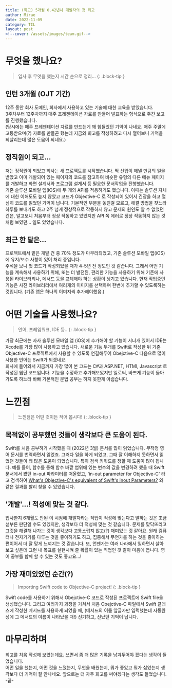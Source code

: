 ```yaml
---
title: (회고) 5개월 0.42년차 개발자의 첫 회고
author: Mirae
date: 2022-11-09
category: TIL
layout: post
<!--cover: /assets/images/team.gif-->
---
```


# 무엇을 했나요?
> 입사 후 무엇을 했는지 시간 순으로 정리...
{: .block-tip }

## 인턴 3개월 (OJT 기간)
12주 동안 회사 도메인, 회사에서 사용하고 있는 기술에 대한 교육을 받았습니다.  
3주차부터 12주차까지 매주 프레젠테이션 자료를 만들어 발표하는 형식으로 주간 보고를 진행했습니다.  
(당시에는 매주 프레젠테이션 자료를 만드는게 꽤 힘들었던 기억이 나네요. 매주 주말에 고통받으며(?) 자료를 만들곤 했는데 지금와 회고를 작성하려고 다시 열어보니 기억을 되살리는데 많은 도움이 되네요.) 

## 정직원이 되고...  
저는 정직원이 되었고 회사는 새 프로젝트를 시작했습니다. 딱 신입이 해낼 만큼의 일을 받았고 이미 개발되어 있는 페이지의 코드를 참고하여 비슷한 유형의 다른 메뉴 페이지를 개발하고 화면 설계서와 프로그램 설계서 등 필요한 문서작업을 진행했습니다.  
기존 솔루션 모바일 앱(iOS)에 두 개의 API를 적용하기도 했습니다. 이때는 솔루션 자체에 대한 이해도도 높지 않았고 코드가 Objective-C 로 작성되어 있어서 긴장을 하고 열심히 코드를 읽었던 기억이 납니다. 기본적인 부분을 놓친걸 모르고, 해결 방법을 찾느라 하루를 보내기도 하고 2주 넘게 정상적으로 작동하지 않고 문제의 원인도 알 수 없었던 건은, 알고보니 처음부터 정상 작동하고 있었지만 API 쪽 에러로 정상 작동하지 않는 것처럼 보였던... 일도 있었습니다. 

## 최근 한 달은...
프로젝트에서 맡은 개발 건 중 70% 정도가 마무리되었고, 기존 솔루션 모바일 앱(iOS)에 유지/보수 사항이 있어 처리 중입니다.  
주석을 보니 첫 코드가 작성되었을 때가 4-5년 전 정도인 것 같습니다. 그래서 어떤 기능을 계속해서 사용하기 위해, 또는 더 발전된, 편리한 기능을 사용하기 위해 기존에 사용된 라이브러리나, 메서드 등을 교체해야 하는 상황이 생기고 있습니다. 현재 작업중인 기능은 사진 라이브러리에서 여러개의 이미지를 선택하며 한번에 추가할 수 있도록하는 것입니다. (기존 앱은 하나의 이미지씩 추가해야했음.) 

# 어떤 기술을 사용했나요? 
> 언어, 프레임워크, IDE 등..
{: .block-tip }
  
가장 최근에는 자사 솔루션 모바일 앱 (iOS)에 추가해야 할 기능이 서너개 있어서 IDE는 Xcode를 가장 많이 사용하고 있습니다. 새로운 기능 두개를 Swift로 작성한 뒤 기존 Objective-C 프로젝트에서 사용할 수 있도록 연결해두어 Obejctive-C 다음으로 많이 사용한 언어는 Swift가 되겠네요.  
회사에 들어와서 지금까지 가장 많이 본 코드는 C#과 ASP.NET, HTMl, Javascript 로 작성된 웹단 코드입니다. 기능을  수정하고 추가해보았지만 일로써, 바쁘게 기능이 돌아가도록 하느라 바빠 기본적인 문법 공부는 하지 못한게 아쉽습니다. 

    
# 느낀점
> 느낀점은 어떤 것이든 적어 봅시다!
{: .block-tip }
  
## 목적없이 공부했던 것들이 생각보다 큰 도움이 된다.  
  
Swift를 처음 공부하기 시작했을 때 (2022년 3월) 문서를 많이 읽었습니다. 무작정 영어 문서를 번역하면서 읽었죠. 그러다 일을 하게 되었고, 그때 잘 이해하지 못하면서 읽었던 것들이 꽤 많은 도움이 되었습니다. 특히 검색 키워드를 정할 때 도움이 많이 됩니다. 예를 들어, 함수를 통해 함수 바깥 범위에 있는 변수의 값을 변경하려 했을 때 Swift 문서에서 봤던 in-out 파라미터를 떠올렸고, 'in-out parameter for Objective-C' 라고 검색하여 [What's Objective-C's equivalent of Swift's inout Parameters?](https://stackoverflow.com/questions/44920351/whats-objective-cs-equivalent-of-swifts-inout-parameters) 와 같은 결과를 빨리 찾을 수 있었습니다. 
  
  
## '개발'...! 적성에 맞는 것 같다. 
  
입사한지 6개월도 안된 이 시점에 개발자라는 직업이 적성에 맞는다고 말하는 것은 조금 섣부른 판단일 수도 있겠지만, 생각보다 더 적성에 맞는 것 같습니다. 문제를 맞닥뜨리고 그것을 해결해 나가는 것이 생각보다 고통스럽지 않고(?) 재미있는 것 같아요. 원래 컴퓨터나 전자기기를 다루는 것을 좋아하기도 하고, 집중해서 무언가를 하는 것을 좋아하는 편이어서 더 잘 맞게 느껴지는 것 같습니다. 
또, 언젠가는 여러 나라에서 일하면서 살아보고 싶은데 그런 내 목표를 실현시켜 줄 확률이 있는 직업인 것 같아 마음에 듭니다. 영어 공부를 함께 할 수 있는 것도 좋고요...!  
  

## 가장 재미있었던 순간(?)
> Importing Swift code to Objective-C project!
{: .block-tip }
  
Swift code를 사용하기 위해서 Obejctive-C 코드로 작성된 프로젝트에 Swift file을 생성했습니다. 그리고 여러가지 과정을 거쳐서 처음 Obejctive-C 파일에서 Swift 클래스에 작성한 메서드를 사용하게 되었을 때, (메서드의 이름 앞글자만 입력했는데 자동완성에 그 메서드의 이름이 나타났을 때!) 신기하고, 신났던 기억이 납니다.  
  
# 마무리하며
회고를 처음 작성해 보았는데요. 쓰면서 좀 더 많은 기록을 남겨두어야 겠다는 생각이 들었습니다.  
어떤 일을 했는지, 어떤 것을 느꼈는지, 무엇을 배웠는지, 뭐가 좋았고 뭐가 싫었는지 생각보다 더 기억이 잘 안나네요. 앞으로는 더 자주 회고를 써야겠다는 생각도 들었습니다.  -끝-
